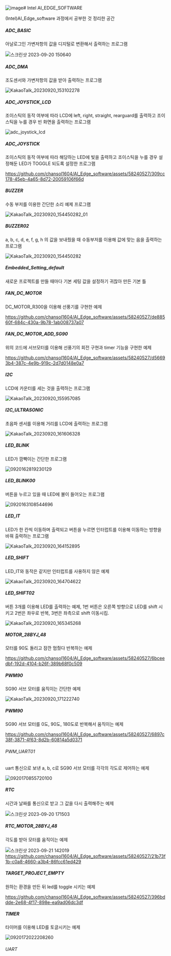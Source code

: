 ![image](https://github.com/chansol1604/AI_Edge_software/assets/58240527/f179089b-912b-4a4b-a608-5ef1cca63ba9)# Intel AI_EDGE_SOFTWARE

(Intel)AI_Edge_software 과정에서 공부한 것 정리한 공간

##### ADC_BASIC ###########
아날로그인 가변저항의 값을 디지털로 변환해서 출력하는 프로그램

![스크린샷 2023-09-20 150640](https://github.com/chansol1604/AI_Edge_software/assets/58240527/19c65b9d-d64c-4ca3-98e8-59469cadccd9)


##### ADC_DMA #############
조도센서와 가변저항의 값을 받아 출력하는 프로그램 

![KakaoTalk_20230920_153102278](https://github.com/chansol1604/AI_Edge_software/assets/58240527/eccd2fe8-c1a6-42fb-af59-3552039fd25d)


##### ADC_JOYSTICK_LCD ####
조이스틱의 동작 여부에 따라 LCD에 left, right, straight, rearguard를 출력하고 조이스틱을 누를 경우 빈 화면을 출력하는 프로그램

![adc_joystick_lcd](https://github.com/chansol1604/AI_Edge_software/assets/58240527/f6923d28-2b59-4b53-8749-2ef179789953)


##### ADC_JOYSTICK ########
조이스틱의 동작 여부에 따라 해당하는 LED에 빛을 출력하고 조이스틱을 누를 경우 설정해둔 LED가 TOGGLE 되도록 설정한 프로그램

https://github.com/chansol1604/AI_Edge_software/assets/58240527/309cc178-45eb-4a65-8d72-20059106f66d


##### BUZZER ##############
수동 부저를 이용한 간단한 소리 예제 프로그램

![KakaoTalk_20230920_154450282_01](https://github.com/chansol1604/AI_Edge_software/assets/58240527/968e1f18-5bc8-4bd7-b9b8-18aed4587a86)


##### BUZZER02 ############
a, b, c, d, e, f, g, h 의 값을 보내줬을 때 수동부저를 이용해 값에 맞는 음을 출력하는 프로그램

![KakaoTalk_20230920_154450282](https://github.com/chansol1604/AI_Edge_software/assets/58240527/0dded8fc-7191-435f-a860-b71caf39a2a6)


##### Embedded_Setting_default
새로운 프로젝트를 만들 때마다 기본 세팅 값을 설정하기 귀찮아 만든 기본 틀

##### FAN_DC_MOTOR
DC_MOTOR_R300을 이용해 선풍기를 구현한 예제

https://github.com/chansol1604/AI_Edge_software/assets/58240527/de88560f-684c-430a-9b78-1ab008737a07


##### FAN_DC_MOTOR_ADD_SG90
위의 코드에 서브모터를 이용해 선풍기의 회전 구현과 timer 기능을 구현한 예제

https://github.com/chansol1604/AI_Edge_software/assets/58240527/d56693b4-387c-4e9b-919c-2d7d0148e0a7


##### I2C ##################
LCD에 카운터를 세는 것을 출력하는 프로그램

![KakaoTalk_20230920_155957085](https://github.com/chansol1604/AI_Edge_software/assets/58240527/dd5f8f0b-6a97-46fd-b103-41d7ca510459)



##### I2C_ULTRASONIC ########
초음파 센서를 이용해 거리를 LCD에 출력하는 프로그램

![KakaoTalk_20230920_161606328](https://github.com/chansol1604/AI_Edge_software/assets/58240527/d2d6b5c1-6095-4e62-923d-c628df0c7fa3)


##### LED_BLINK ##############
LED가 깜빡이는 간단한 프로그램

![0920162819230129](https://github.com/chansol1604/AI_Edge_software/assets/58240527/f63df3de-749e-4b43-a2d3-440ef67ad791)


##### LED_BLINK00 ############
버튼을 누르고 있을 때 LED에 불이 들어오는 프로그램

![0920163108544696](https://github.com/chansol1604/AI_Edge_software/assets/58240527/853c92d4-3044-4fc4-b044-e153baea9654)


##### LED_IT ##################
LED가 한 칸씩 이동하며 출력되고 버튼을 누르면 인터럽트를 이용해 이동하는 방향을 바꿔 출력하는 프로그램

![KakaoTalk_20230920_164152895](https://github.com/chansol1604/AI_Edge_software/assets/58240527/bd995f43-5cd4-4c35-acf9-d1abad473d47)


##### LED_SHIFT ################
LED_IT와 동작은 같지만 인터럽트를 사용하지 않은 예제

![KakaoTalk_20230920_164704622](https://github.com/chansol1604/AI_Edge_software/assets/58240527/833aa29b-f1b0-47c8-8f04-b9dff21b4491)


##### LED_SHIFT02 ###############
버튼 3개를 이용해 LED를 출력하는 예제, 1번 버튼은 오른쪽 방향으로 LED를 shift 시키고 2번은 좌우로 반복, 3번은 좌측으로 shift 이동시킴.

![KakaoTalk_20230920_165345268](https://github.com/chansol1604/AI_Edge_software/assets/58240527/da8e3205-c6bc-4bd4-8bcc-f02d8c4cb7d3)


##### MOTOR_28BYJ_48 #############
모터를 90도 돌리고 잠깐 멈췄다 반복하는 예제

https://github.com/chansol1604/AI_Edge_software/assets/58240527/6bceedbf-192d-4104-b26f-389b68f0c509


##### PWM90 ######################
SG90 서브 모터를 움직이는 간단한 예제

![KakaoTalk_20230920_171222740](https://github.com/chansol1604/AI_Edge_software/assets/58240527/51430a18-cf73-43b3-be30-2b13aff5906a)


##### PWM90 ######################
SG90 서브 모터를 0도, 90도, 180도로 반복해서 움직이는 예제

https://github.com/chansol1604/AI_Edge_software/assets/58240527/6897c38f-3871-4f63-8d2b-60814a5d0371


###### PWM_UART01 ###################
uart 통신으로 보낸 a, b, c로 SG90 서브 모터를 각각의 각도로 제어하는 예제

![0920170855720100](https://github.com/chansol1604/AI_Edge_software/assets/58240527/0cb660d7-0566-440f-887a-6b565c03339a)


##### RTC ###########################
시간과 날짜를 통신으로 받고 그 값을 다시 출력해주는 예제

![스크린샷 2023-09-20 171503](https://github.com/chansol1604/AI_Edge_software/assets/58240527/8afad84b-9f0b-455c-9eaf-e196f8313f14)


##### RTC_MOTOR_28BYJ_48 #############
각도를 받아 모터를 움직이는 예제

![스크린샷 2023-09-21 142019](https://github.com/chansol1604/AI_Edge_software/assets/58240527/99d207ae-181c-4dfb-b60c-b3a34253e1fa)
https://github.com/chansol1604/AI_Edge_software/assets/58240527/21b73f1b-c0a8-4660-a3b4-86fcc61ed429


##### TARGET_PROJECT_EMPTY ##########
원하는 환경을 만든 뒤 led를 toggle 시키는 예제

https://github.com/chansol1604/AI_Edge_software/assets/58240527/396bddde-2e68-4f17-898e-ea9ad06dc3df


##### TIMER ##########################
타이머를 이용해 LED를 토글시키는 예제

![0920172022208260](https://github.com/chansol1604/AI_Edge_software/assets/58240527/f1c5b2fa-d3d7-4c3a-b43a-d7d66e0ac4f1)


###### UART







